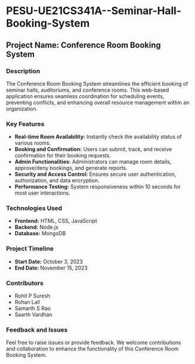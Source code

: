 # PESU-UE21CS341A--Seminar-Hall-Booking-System
## Project Name: Conference Room Booking System

### Description
The Conference Room Booking System streamlines the efficient booking of seminar halls, auditoriums, and conference rooms. This web-based application ensures seamless coordination for scheduling events, preventing conflicts, and enhancing overall resource management within an organization.

### Key Features
- **Real-time Room Availability:** Instantly check the availability status of various rooms.
- **Booking and Confirmation:** Users can submit, track, and receive confirmation for their booking requests.
- **Admin Functionalities:** Administrators can manage room details, approve/deny bookings, and generate reports.
- **Security and Access Control:** Ensures secure user authentication, authorization, and data encryption.
- **Performance Testing:** System responsiveness within 10 seconds for most user interactions.

### Technologies Used
- **Frontend:** HTML, CSS, JavaScript
- **Backend:** Node.js
- **Database:** MongoDB


### Project Timeline
- **Start Date:** October 3, 2023
- **End Date:** November 15, 2023


### Contributors
- Rohit P Suresh
- Rohan Lall
- Samarth S Rao
- Saarth Vardhan


### Feedback and Issues
Feel free to raise issues or provide feedback. We welcome contributions and collaboration to enhance the functionality of this Conference Room Booking System.


